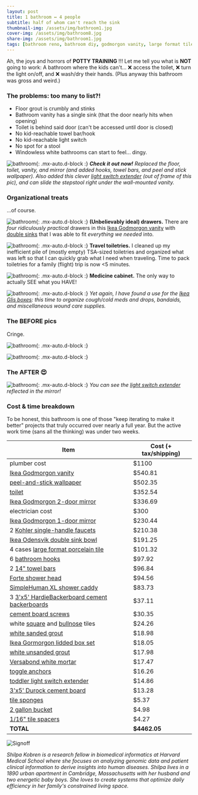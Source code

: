 ```yaml
---
layout: post
title: 1 bathroom ↔ 4 people
subtitle: half of whom can't reach the sink
thumbnail-img: /assets/img/bathroom1.jpg
cover-img: /assets/img/bathroom8.jpg
share-img: /assets/img/bathroom1.jpg
tags: [bathroom reno, bathroom diy, godmorgon vanity, large format tiles, peel and stick wallpaper]
---
```


Ah, the joys and horrors of **POTTY TRAINING** !!! Let me tell you what is **NOT** going to work: 
A bathroom where the kids can't... :x: access the toilet, :x: turn the light on/off, and :x: wash/dry their hands. 
(Plus anyway this bathroom was gross and weird.)

### The problems: too many to list?!
* Floor grout is crumbly and stinks
* Bathroom vanity has a single sink (that the door nearly hits when opening)
* Toilet is behind said door (can't be accessed until door is closed)
* No kid-reachable towel bar/hook
* No kid-reachable light switch
* No spot for a stool
* Windowless white bathrooms can start to feel... dingy.

![bathroom](../assets/img/bathroom1.jpg){: .mx-auto.d-block :}
***Check it out now!** Replaced the floor, toilet, vanity, and mirror (and added hooks, towel bars, and peel and stick wallpaper).
Also added this clever [light switch extender](https://www.amazon.com/gp/product/B01HKJY5Z4) (out of frame of this pic), and 
can slide the stepstool right under the wall-mounted vanity.*

### Organizational treats
...of course.

![bathroom](../assets/img/bathroom2.jpg){: .mx-auto.d-block :}
**(Unbelievably ideal) drawers.** There are *four ridiculously practical* drawers in this 
[Ikea Godmorgon vanity](https://www.ikea.com/us/en/p/godmorgon-bathroom-vanity-with-4-drawers-high-gloss-white-30344096/) 
with [double sinks](https://www.ikea.com/us/en/p/odensvik-double-bowl-sink-80148328/) that I was able to fit *everything we needed* into.

![bathroom](../assets/img/bathroom3.jpg){: .mx-auto.d-block :}
**Travel toiletries.** I cleaned up my inefficient pile of (mostly empty) TSA-sized toiletries
and organized what was left so that I can quickly grab what I need when traveling. Time to pack toiletries for a family (flight) trip is now <5 minutes.

![bathroom](../assets/img/bathroom4.jpg){: .mx-auto.d-block :}
**Medicine cabinet.** The only way to actually SEE what you HAVE! 

![bathroom](../assets/img/bathroom5.jpg){: .mx-auto.d-block :}
*Yet again, I have found a use for the [Ikea Glis boxes](https://www.ikea.com/us/en/p/glis-box-with-lid-clear-40466148/): this time to organize cough/cold meds and drops, bandaids, and miscellaneous
wound care supplies.*

### The BEFORE pics
Cringe.

![bathroom](../assets/img/bathroom6.jpg){: .mx-auto.d-block :}

![bathroom](../assets/img/bathroom7.jpg){: .mx-auto.d-block :}

### The AFTER :heart_eyes:

![bathroom](../assets/img/bathroom8.jpg){: .mx-auto.d-block :}
*You can see the [light switch extender](https://www.amazon.com/gp/product/B01HKJY5Z4) reflected in the mirror!*

### Cost & time breakdown

To be honest, this bathroom is one of those "keep iterating to make it better" projects that truly occurred over nearly a full
year. But the active work time (sans all the thinking) was under two weeks. 

| Item | Cost (+ tax/shipping) | 
| --- | --- | 
| plumber cost | $1100 |
| [Ikea Godmorgon vanity](https://www.ikea.com/us/en/p/godmorgon-bathroom-vanity-with-4-drawers-high-gloss-white-30344096/) | $540.81 |
| [peel-and-stick wallpaper](https://www.spoonflower.com/en/wallpaper/10321351-water-blue-silver-by-ceciliamok) | $502.35 |
| [toilet](https://www.homedepot.com/p/Gerber-Avalanche-Two-Piece-1-28-GPF-Single-Flush-Elongated-ADA-Toilet-in-White-with-Slow-Close-Seat-GWS31818S/326990887) | $352.54 |
| [Ikea Godmorgon 2-door mirror](https://www.ikea.com/us/en/p/godmorgon-mirror-cabinet-with-2-doors-mirror-glass-10304355/) | $336.69 |
| electrician cost | $300 |
| [Ikea Godmorgon 1-door mirror](https://www.amazon.ca/IKEA-Godmorgon-Mirror-Cabinet-102-302-27/dp/B07N1X3J65) | $230.44 |
| 2 [Kohler single-handle faucets](https://www.homedepot.com/p/KOHLER-Sundae-Single-Handle-Single-Hole-Bathroom-Faucet-in-Polished-Chrome-K-R28795-4D-CP/318241313) | $210.38 |
| [Ikea Odensvik double sink bowl](https://www.ikea.com/us/en/p/odensvik-double-bowl-sink-00148327/) | $191.25 |
| 4 cases [large format porcelain tile](https://www.homedepot.com/p/MSI-Alexandra-White-12-in-x-24-in-Matte-Porcelain-Marble-Look-Floor-and-Wall-Tile-16-sq-ft-Case-NHDALEX12X24/316823076) | $101.32 |
| 6 [bathroom hooks](https://www.amazon.com/gp/product/B008K4O52M) | $97.92 |
| 2 [14" towel bars](https://www.homedepot.com/p/Nameeks-General-Hotel-14-2-in-Wall-Mounted-Towel-Bar-in-Chrome-Nameeks-NCB09/306181637) | $96.84 |
| [Forte shower head](https://www.homedepot.com/p/KOHLER-Forte-3-Spray-5-5-in-Single-Wall-Mount-Fixed-Shower-Head-in-Polished-Chrome-K-22169-CP/309495615) | $94.56 |
| [SimpleHuman XL shower caddy](https://www.amazon.com/gp/product/B07258JL82/ref=ppx_yo_dt_b_asin_title_o00_s00) | $83.73 |
| 3 [3'x5' HardieBackerboard cement backerboards](https://www.homedepot.com/p/James-Hardie-HardieBacker-0-42-in-x-3-ft-x-5-ft-Cement-Backerboard-220023/100170507) | $37.11 |
| [cement board screws](https://www.homedepot.com/p/Rock-On-9-x-1-1-4-in-Serrated-Flat-Head-Star-Drive-Cement-Board-Screws-185-Pack-23301/300662298) | $30.35 |
| white [square](https://www.homedepot.com/p/Daltile-Restore-Bright-White-4-1-4-in-x-4-1-4-in-Ceramic-Wall-Tile-12-5-sq-ft-Case-RE1544HD1P4/302603803) and [bullnose](https://www.homedepot.com/p/Daltile-Restore-Bright-White-2-in-x-6-in-Glazed-Ceramic-Mudd-Bullnose-Trim-Tile-0-1-sq-ft-each-RE15A4200CC1P2/302603039) tiles | $24.26 |
| [white sanded grout](https://www.homedepot.com/p/Custom-Building-Products-Polyblend-Plus-381-Bright-White-25-lb-Sanded-Grout-PBPG38125/313291666) | $18.98 |
| [Ikea Gormorgon lidded box set](https://www.ikea.com/us/en/p/godmorgon-box-with-lid-set-of-5-smoked-50400270/) | $18.05 |
| [white unsanded grout](https://www.homedepot.com/p/Custom-Building-Products-Polyblend-Plus-381-Bright-White-10-lb-Unsanded-Grout-PBPG38110/313296538) | $17.98 |
| [Versabond white mortar](https://www.homedepot.com/p/Custom-Building-Products-VersaBond-LFT-50-lb-White-Fast-Setting-Medium-Bed-Mortar-for-Large-Format-Tile-and-Stone-VBLFTMW50/205789804) | $17.47 |
| [toggle anchors](https://www.homedepot.com/p/Hillman-1-4-in-Pull-Toggle-12-Pack-377612/314448112) | $16.26 |
| [toddler light switch extender](https://www.amazon.com/gp/product/B01HKJY5Z4/) | $14.86 |
| [3'x5' Durock cement board](https://www.homedepot.com/p/USG-Durock-Brand-1-4-in-x-3-ft-x-5-ft-Cement-Board-with-EdgeGuard-170215/304218901) | $13.28 |
| [tile sponges](https://www.homedepot.com/p/QEP-7-1-2-in-x-5-1-2-in-Extra-Large-Grouting-Cleaning-and-Washing-Sponge-70005QP/100173109) | $5.37 |
| [2 gallon bucket](https://www.homedepot.com/p/The-Home-Depot-2-gal-Homer-Bucket-RG502HD/316355946) | $4.98 |
| [1/16" tile spacers](https://www.homedepot.com/p/QEP-1-16-in-Hard-Tile-Spacers-for-Traditional-or-LeaveIn-Installation-300-pack-10330-20/310863736) | $4.27 |
| **TOTAL** | **$4462.05** | 

![Signoff](../assets/img/shilpa_signoff.jpeg)

*Shilpa Kobren is a research fellow in biomedical informatics at Harvard Medical School where she focuses on analyzing genomic data and
patient clinical information to derive insights into human diseases. Shilpa lives in a 1890 urban apartment in Cambridge, Massachusetts
with her husband and two energetic baby boys. She loves to create systems that optimize daily efficiency in her family's constrained living space.*